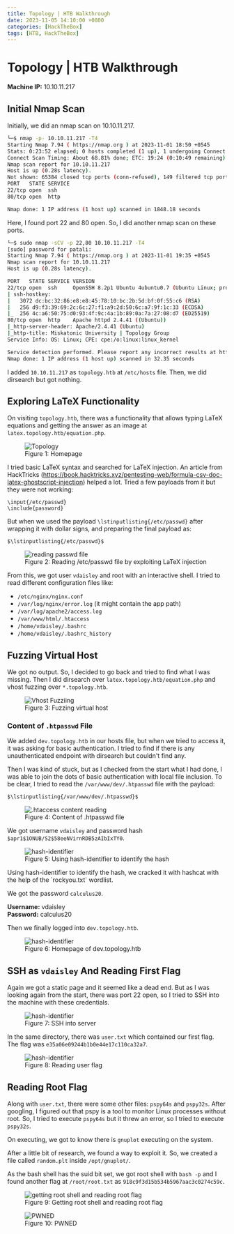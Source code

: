 ```yaml
---
title: Topology | HTB Walkthrough
date: 2023-11-05 14:10:00 +0800
categories: [HackTheBox]
tags: [HTB, HackTheBox]
---
```


# Topology | HTB Walkthrough

**Machine IP:** 10.10.11.217

## Initial Nmap Scan

Initially, we did an nmap scan on 10.10.11.217.

```bash
└─$ nmap -p- 10.10.11.217 -T4
Starting Nmap 7.94 ( https://nmap.org ) at 2023-11-01 18:50 +0545
Stats: 0:23:52 elapsed; 0 hosts completed (1 up), 1 undergoing Connect Scan
Connect Scan Timing: About 68.81% done; ETC: 19:24 (0:10:49 remaining)
Nmap scan report for 10.10.11.217
Host is up (0.28s latency).
Not shown: 65384 closed tcp ports (conn-refused), 149 filtered tcp ports (no-response)
PORT   STATE SERVICE
22/tcp open  ssh
80/tcp open  http

Nmap done: 1 IP address (1 host up) scanned in 1848.18 seconds
```

Here, I found port 22 and 80 open. So, I did another nmap scan on these ports.

```bash
└─$ sudo nmap -sCV -p 22,80 10.10.11.217 -T4
[sudo] password for patali: 
Starting Nmap 7.94 ( https://nmap.org ) at 2023-11-01 19:35 +0545
Nmap scan report for 10.10.11.217
Host is up (0.28s latency).

PORT   STATE SERVICE VERSION
22/tcp open  ssh     OpenSSH 8.2p1 Ubuntu 4ubuntu0.7 (Ubuntu Linux; protocol 2.0)
| ssh-hostkey: 
|   3072 dc:bc:32:86:e8:e8:45:78:10:bc:2b:5d:bf:0f:55:c6 (RSA)
|   256 d9:f3:39:69:2c:6c:27:f1:a9:2d:50:6c:a7:9f:1c:33 (ECDSA)
|_  256 4c:a6:50:75:d0:93:4f:9c:4a:1b:89:0a:7a:27:08:d7 (ED25519)
80/tcp open  http    Apache httpd 2.4.41 ((Ubuntu))
|_http-server-header: Apache/2.4.41 (Ubuntu)
|_http-title: Miskatonic University | Topology Group
Service Info: OS: Linux; CPE: cpe:/o:linux:linux_kernel

Service detection performed. Please report any incorrect results at https://nmap.org/submit/ .
Nmap done: 1 IP address (1 host up) scanned in 32.35 seconds
```

I added `10.10.11.217` as `topology.htb` at `/etc/hosts` file. Then, we did dirsearch but got nothing.

## Exploring LaTeX Functionality

On visiting `topology.htb`, there was a functionality that allows typing LaTeX equations and getting the answer as an image at `latex.topology.htb/equation.php`.
<figure>
  <img src="../images/htb/walkthrough/walkthrough_homepage.webp" alt="Topology">
  <figcaption>Figure 1: Homepage</figcaption>
</figure>

I tried basic LaTeX syntax and searched for LaTeX injection. An article from HackTricks (https://book.hacktricks.xyz/pentesting-web/formula-csv-doc-latex-ghostscript-injection) helped a lot. Tried a few payloads from it but they were not working:
```
\input{/etc/passwd}
\include{password}
```

But when we used the payload `\lstinputlisting{/etc/passwd}` after wrapping it with dollar signs, and preparing the final payload as:
```
$\lstinputlisting{/etc/passwd}$
```
<figure style="display: block;">
  <img src="../images/htb/walkthrough/reading passwd file.webp" alt="reading passwd file" style="display: block;">
  <figcaption>Figure 2: Reading /etc/passwd file by exploiting LaTeX injection </figcaption>
</figure>


From this, we got user `vdaisley` and root with an interactive shell. I tried to read different configuration files like:
- `/etc/nginx/nginx.conf`
- `/var/log/nginx/error.log` (it might contain the app path)
- `/var/log/apache2/access.log`
- `/var/www/html/.htaccess`
- `/home/vdaisley/.bashrc`
- `/home/vdaisley/.bashrc_history`

## Fuzzing Virtual Host
We got no output. So, I decided to go back and tried to find what I was missing. Then I did dirsearch over `latex.topology.htb/equation.php` and vhost fuzzing over `*.topology.htb`.

<figure style="display: block;">
  <img src="../images/htb/walkthrough/virtal host fuzzing.webp" alt="Vhost Fuzziing" style="display: block;">
  <figcaption>Figure 3: Fuzzing virtual host </figcaption>
</figure>


### Content of `.htpasswd` File
We added `dev.topology.htb` in our hosts file, but when we tried to access it, it was asking for basic authentication. I tried to find if there is any unauthenticated endpoint with dirsearch but couldn't find any.

Then I was kind of stuck, but as I checked from the start what I had done, I was able to join the dots of basic authentication with local file inclusion. To be clear, I tried to read the `/var/www/dev/.htpasswd` file with the payload:
```
$\lstinputlisting{/var/www/dev/.htpasswd}$
```
<figure style="display: block;">
  <img src="../images/htb/walkthrough/reading .htpasswd.webp" alt=".htaccess content reading" style="display: block;">
  <figcaption>Figure 4: Content of .htpasswd file </figcaption>
</figure>


We got username `vdaisley` and password hash `$apr1$1ONUB/S2$58eeNVirnRDB5zAIbIxTY0`.

<figure style="display: block;">
  <img src="../images/htb/walkthrough/reading .htpasswd.webp" alt="hash-identifier" style="display: block;">
  <figcaption style="">Figure 5: Using hash-identifier to identify the hash </figcaption>
</figure>
Using hash-identifier to identify the hash, we cracked it with hashcat with the help of the `rockyou.txt` wordlist.


We got the password `calculus20`.

**Username:** vdaisley  
**Password:** calculus20

Then we finally logged into `dev.topology.htb`.

<figure style="display: block;">
  <img src="../images/htb/walkthrough/dev.topology.htb_homepage.webp" alt="hash-identifier" style="display: block;">
  <figcaption>Figure 6: Homepage of dev.topology.htb  </figcaption>
</figure>


## SSH as `vdaisley` And Reading First Flag
Again we got a static page and it seemed like a dead end. But as I was looking again from the start, there was port 22 open, so I tried to SSH into the machine with these credentials.

<figure style="display: block;">
  <img src="../images/htb/walkthrough/ssh as vdaisley.webp" alt="hash-identifier" style="display: block;">
  <figcaption>Figure 7: SSH into server  </figcaption>
</figure>

In the same directory, there was `user.txt` which contained our first flag. The flag was `e35a06e09244b1b0e44e17c110ca32a7`.
<figure style="display: block;">
  <img src="../images/htb/walkthrough/reading user flag.webp" alt="hash-identifier" style="display: block;">
  <figcaption>Figure 8: Reading user flag  </figcaption>
</figure>

## Reading Root Flag

Along with `user.txt`, there were some other files: `pspy64s` and `pspy32s`. After googling, I figured out that pspy is a tool to monitor Linux processes without root. So, I tried to execute `pspy64s` but it threw an error, so I tried to execute `pspy32s`.

On executing, we got to know there is `gnuplot` executing on the system.

After a little bit of research, we found a way to exploit it. So, we created a file called `random.plt` inside `/opt/gnuplot/`.

As the bash shell has the suid bit set, we got root shell with `bash -p` and I found another flag at `/root/root.txt` as `918c9f3d15b534b5967aac3c0274c59c`.

<figure style="display: block;">
  <img src="../images/htb/walkthrough/root_flag.webp" alt="getting root shell and reading root flag" style="display: block;">
  <figcaption>Figure 9: Getting root shell and reading root flag  </figcaption>
</figure>


<figure style="display: block;">
  <img src="../images/htb/walkthrough/final pawned image.webp" alt="PWNED" style="display: block;">
  <figcaption>Figure 10: PWNED  </figcaption>
</figure>
